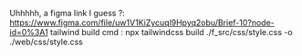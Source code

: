 Uhhhhh, a figma link I guess ?: https://www.figma.com/file/uw1V1KiZycuql9Hpyq2obu/Brief-10?node-id=0%3A1
tailwind build cmd : npx tailwindcss build ./f_src/css/style.css -o ./web/css/style.css